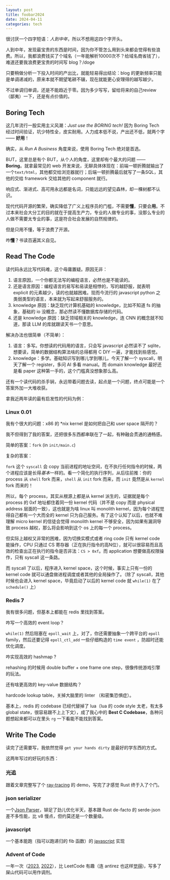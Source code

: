 ```yaml
---
layout: post
title: foobar2024
date: 2024-04-11
categories: tech
---
```


很讨厌一个四字短语：*人到中年*，所以不想用这四个字开头。

人到中年，发现最宝贵的东西是时间，因为你不管怎么用到头来都会觉得有些浪费。所以，我都浪费钱买了个域名（一年能解析10000次不？给域名商省钱了），难道还要我浪费更宝贵的时间写 blog？/doge

只要稍做分析一下投入时间的产出比，就能轻易得出结论：blog 的更新频率只能是单调递减的，原来本就不期望笔耕不辍，现在就能更心安理得的越写越少。

不过单调归单调，还是不能趋近于零。因为多少写写，留给将来的自己review（鄙夷）一下，还是有点价值的。

## Boring Tech

这几年流行一股实用主义风潮：*Just use the BORING tech!* 因为 Boring Tech 经过时间验证，坑少特性全，皮实耐用。人力成本低不说，产出还不低，就两个字 —— **好用**！

确实，从 *Run A Business* 角度来说，使用 Boring Tech 绝对是首选。

BUT，这里总是有个 BUT，从个人的角度，这里却有个最大的问题 —— **Boring**。就拿最常见的 web 开发来说，无聊具体体现在：前端一顿折腾就输出了一个`text/html`，其他都交给浏览器就行；后端一顿折腾最后就写了一条SQL，其他的交给 framework 交给其他的 component 就行。

响应式、渐进式、高可用永远都是名词，只能远远的望见森林，却一棵树都不认识。

现代代码开源的繁荣，确实降低了广义上程序员的门槛，不需要**懂**，只要会**用**。不过本来社会大分工的目的就在于提高生产力，专业的人做专业的事，没那么专业的人做不需要太专业的事，这是符合社会发展的自然规律的。

但是只用不懂，等于浪费了开源。

咋**懂**？书读百遍其义自见。

## Read The Code

读代码永远比写代码难，这个毋庸置疑。原因无非：

1. 语言原因，一个你都无法写的编程语言，必然也是不能读的。
1. 还是语言原因：编程语言的易写和易读是相悖的，写的越舒服，就表明 explicit 的元素越少，读的也就越困难。现而今流行的 javascript python 之类弱类型的语言，本来就为写起来舒服服务的。
1. knowledge 原因：缺乏现代计算机基础的 knowledge，比如不知道 fs 的抽象，基础的 io 没概念，那必然读不懂数据库存储的代码。
1. 还是 knowledge 原因：缺乏领域相关的 knowledge，连 CNN 的概念就不知道，那读 LLM 的库就跟读天书一个意思。

解决办法也很简单（不简单）：

1. 语言：多写。你想读的代码用的语言，只会写 javascript 必然读不了 sqlite，想要读，简单的数据结构算法啥的总得都用 C DIY 一遍，才能找到些感觉。
1. knowledge：多学。基础知识写到哪儿学到哪儿，今天了解一个 syscall，明天了解一个 register，多问 AI 多看 manual。而 domain knowledge 最好还是看 paper 这种第一手的，这个门槛真没想象那么高。

还有一个读代码的杀手锏，永远带着问题去读，起点是一个问题，终点可能是一个答案外加一大堆收获。

拿我近两年读的最有启发性的代码为例：

### Linux 0.01

我有个很大的问题：x86 的 *nix kernel 是如何把自己和 user space 隔开的？

我不但得到了我的答案，还把很多东西都串联在了一起，有种融会贯通的通畅感。

简单的答案：`fork` (in `init/main.c`)

复杂的答案：

`fork` 这个 `syscall` 会 copy 当前进程的地址空间，在不执行任何指令的时候，两个进程应该是长得*基本*一样的。看一个简化的执行序列，从后往前推：你的 process 从 `shell` fork 而来，`shell` 从 `init` fork 而来，而 `init` 竟然是从 `kernel` fork 而来的！

所以，每个 process，其实从根源上都是从 kernel 派生的，证据就是每个 process 的 0xf 地址都住着同一份 kernel 代码（并不是 copy 而是 physical address 层面的一致），这也就是为啥 linux 叫 monolith kernel，因为每个进程觉得自己都有一个大而全的 kernel 只为自己服务。有了这个认知了以后，也就不难理解 micro kernel 的信徒会觉得 monolith kernel 不够安全，因为如果有漏洞导致 process 越权，那么将会影响到这个 os 上的每一个 process。

但实际上越权又非常的困难，因为切换实模式或者 ring code 只有 kernel code 能操作，CPU 只通过 CS 寄存器（正在执行指令的高N位），就可以很容易而且高效的检查出正在执行的指令是否非法：`CS > 0xf`。而 application 想要做高权限操作，只有 syscall 这一条路。

而 syscall 了以后，程序进入 kernel space，这个时候，事实上只有一份的 kernel code 就可以通盘做进程调度或者其他的全局操作了。（除了 syscall，其他时候也会进入 kernel space，毕竟启动了以后的 kernel code 就 `while(1)` 在了 `schedule()` 上）

### Redis 7

我有很多问题，但基本上都能在 redis 里找到答案。

咋写一个高效的 event loop？

`while(1)` 然后阻塞在 `epoll_wait` 上，对了，你还需要抽象一个跨平台的 `epoll` family，然后还要记得 `epoll_ctl_add` 一些仔细构造的 `time event` ，防超时还能优化调度。

咋实现高效的 hashmap ?

rehashing 的时候用 double buffer + one frame one step，很像传统游戏引擎的玩法。

还有啥更高效的 key-value 数据结构？

hardcode lookup table，关掉大脑里的 linter （和密集恐惧症）。

基本上，redis 的 codebase 已经代替掉了 lua（lua 的 code style 太老，有太多 global state，很容易跟不上上下文），成了我心中的 **Best C Codebase**，各种问题想起来都可以在里头 `rg` 一下看能不能找到答案。

## Write The Code

读完了还需要写，我依然觉得 `get your hands dirty` 是最好的学东西的方式。

这两年写过的好玩的东西：

### 光追

跟着文章完整写了个 [ray-tracing](https://github.com/rhapsodyn/rust-ray-tracing-foo) 的 demo，写完了才感觉 Rust 终于入了个门。

### json serializer

一个[Json Parser](https://github.com/rhapsodyn/rust-json-foo)，铆足了劲儿优化半天，基本跟 Rust de-facto 的 serde-json 差不多性能，比 v8 慢点，但约莫还是一个数量级。

### javascript

一个基本能跑（指可以跑递归的 fib 函数）的 [javascript](https://github.com/rhapsodyn/vas) 实现

### Advent of Code 

一年一次（[2023](https://github.com/rhapsodyn/aoc2023), [2022](https://github.com/rhapsodyn/rust-advent-of-code)），比 LeetCode 有趣（连 antirez 也这样[觉得](https://github.com/antirez/aocla))，写多了屎山代码可以用作调剂。

